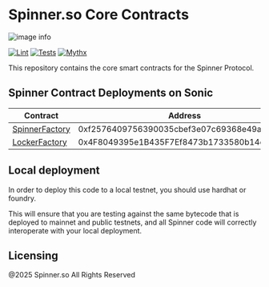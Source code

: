# Spinner.so Core Contracts
![image info](https://spinner.so/_next/image?url=%2Fimages%2Flogo%2Flogo.png&w=384&q=75)

[![Lint](https://github.com/Uniswap/uniswap-v3-core/actions/workflows/lint.yml/badge.svg)](https://github.com/Uniswap/uniswap-v3-core/actions/workflows/lint.yml)
[![Tests](https://github.com/Uniswap/uniswap-v3-core/actions/workflows/tests.yml/badge.svg)](https://github.com/Uniswap/uniswap-v3-core/actions/workflows/tests.yml)
[![Mythx](https://github.com/Uniswap/uniswap-v3-core/actions/workflows/mythx.yml/badge.svg)](https://github.com/Uniswap/uniswap-v3-core/actions/workflows/mythx.yml)

This repository contains the core smart contracts for the Spinner Protocol.

## Spinner Contract Deployments on Sonic

| Contract    | Address |
| -------- | ------- |
| [SpinnerFactory](https://sonicscan.org/address/0xf2576409756390035cbef3e07c69368e49a35809#code)  |  0xf2576409756390035cbef3e07c69368e49a35809   |
| [LockerFactory](https://sonicscan.org/address/0x4F8049395e1B435F7Ef8473b1733580b14eDD18c#code) |   0x4F8049395e1B435F7Ef8473b1733580b14eDD18c   |



## Local deployment

In order to deploy this code to a local testnet, you should use hardhat or foundry.

This will ensure that you are testing against the same bytecode that is deployed to
mainnet and public testnets, and all Spinner code will correctly interoperate with
your local deployment.

## Licensing

@2025 Spinner.so All Rights Reserved